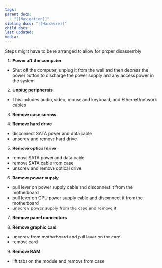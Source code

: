 ```yaml
---
tags: 
parent docs:
  - "[[Navigation]]"
sibling docs: "[[Hardware]]"
child docs: 
last updated: 
media:
---
```

Steps might have to be re arranged to allow for proper disassembly

1. **Power off the computer**
- Shut off the computer, unplug it from the wall and then depress the power button to discharge the power supply and any access power in the system

2. **Unplug peripherals** 
- This includes audio, video, mouse and keyboard, and Ethernet/network cables

3. **Remove case screws**

4. **Remove hard drive**
- disconnect SATA power and data cable
- unscrew and remove hard drive

5. **Remove optical drive**
- remove SATA power and data cable
- remove SATA cable from case
- unscrew and remove optical drive

6. **Remove power supply**
- pull lever on power supply cable and disconnect it from the motherboard
- pull lever on CPU power supply cable and disconnect it from the motherboard
- unscrew power supply from the case and remove it

7. **Remove panel connectors**

8. **Remove graphic card**
- unscrew from motherboard and pull lever on the card
- remove card

9. **Remove RAM**
- lift tabs on the module and remove from case